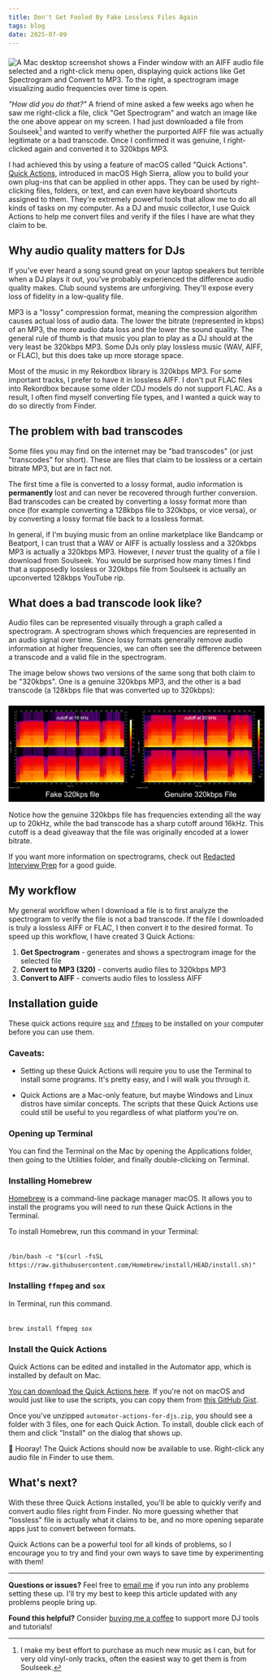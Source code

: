 ```yaml
---
title: Don't Get Fooled By Fake Lossless Files Again
tags: blog
date: 2025-07-09
---
```


<img src="/blog/2025-07-09-tools-for-djs-on-macos/images/finder-and-spectrogram.png" alt="A Mac desktop screenshot shows a Finder window with an AIFF audio file selected and a right-click menu open, displaying quick actions like Get Spectrogram and Convert to MP3. To the right, a spectrogram image visualizing audio frequencies over time is open." style="height: auto; margin-top: 8px; " />

*"How did you do that?"* A friend of mine asked a few weeks ago when he saw me
right-click a file, click "Get Spectrogram" and watch an image like the one
above appear on my screen. I had just downloaded a file from Soulseek[^1] and
wanted to verify whether the purported AIFF file was actually legitimate or a
bad transcode. Once I confirmed it was genuine, I right-clicked again and
converted it to 320kbps MP3. 

I had achieved this by using a feature of macOS called "Quick Actions". [Quick
Actions](https://support.apple.com/guide/automator/use-quick-action-workflows-aut73234890a/mac),
introduced in macOS High Sierra, allow you to build your own plug-ins that can
be applied in other apps. They can be used by right-clicking files,
folders, or text, and can even have keyboard shortcuts assigned to them.
They're extremely powerful tools that allow me to do all kinds of tasks on my
computer. As a DJ and music collector, I use Quick Actions to help me convert
files and verify if the files I have are what they claim to be.

## Why audio quality matters for DJs

If you've ever heard a song sound great on your laptop speakers but terrible
when a DJ plays it out, you've probably experienced the difference audio
quality makes. Club sound systems are unforgiving. They'll expose every loss of
fidelity in a low-quality file.

MP3 is a "lossy" compression format, meaning the compression algorithm causes
actual loss of audio data. The lower the bitrate (represented in kbps) of an
MP3, the more audio data loss and the lower the sound quality. The general rule
of thumb is that music you plan to play as a DJ should at the very least be
320kbps MP3. Some DJs only play lossless music (WAV, AIFF, or FLAC), but this
does take up more storage space.

Most of the music in my Rekordbox library is 320kbps MP3. For some important
tracks, I prefer to have it in lossless AIFF. I don't put FLAC files into
Rekordbox because some older CDJ models do not support FLAC. As a result, I
often find myself converting file types, and I wanted a quick way to do so
directly from Finder.

## The problem with bad transcodes

Some files you may find on the internet may be "bad transcodes" (or just
"transcodes" for short). These are files that claim to be lossless or a
certain bitrate MP3, but are in fact not. 

The first time a file is converted to a lossy format, audio information is
**permanently** lost and can never be recovered through further conversion. Bad
transcodes can be created by converting a lossy format more than once (for
example converting a 128kbps file to 320kbps, or vice versa), or by converting
a lossy format file back to a lossless format.

In general, if I'm buying music from an online marketplace like Bandcamp or
Beatport, I can trust that a WAV or AIFF is actually lossless and a 320kbps
MP3 is actually a 320kbps MP3. However, I *never* trust the quality of a file
I download from Soulseek. You would be surprised how many times I find that a
supposedly lossless or 320kbps file from Soulseek is actually an upconverted
128kbps YouTube rip.

## What does a bad transcode look like?

Audio files can be represented visually through a graph called a spectrogram. A
spectrogram shows which frequencies are represented in an audio signal over
time. Since lossy formats generally remove audio information at higher
frequencies, we can often see the difference between a transcode and a valid
file in the spectrogram.

The image below shows two versions of the same song 
that both claim to be "320kbps". One is a genuine 320kbps MP3, and
the other is a bad transcode (a 128kbps file that was converted up to 320kbps):

<img src="/blog/2025-07-09-tools-for-djs-on-macos/images/good-vs-bad-spectrogram.png" alt="Side-by-side comparison of spectrograms showing a genuine 320kbps MP3 with frequencies extending to 20kHz versus a bad transcode with a sharp frequency cutoff around 16kHz" style="height: auto; margin-top: 8px; " />

Notice how the genuine 320kbps file has frequencies extending all the way up to
20kHz, while the bad transcode has a sharp cutoff around 16kHz. This cutoff is
a dead giveaway that the file was originally encoded at a lower bitrate. 

If you want more information on spectrograms, check out [Redacted Interview
Prep](https://web.archive.org/web/20250602150100/https://interviewfor.red/en/spectrals.html)
for a good guide.


## My workflow 

My general workflow when I download a file is to first analyze the spectrogram
to verify the file is not a bad transcode.  If the file I
downloaded is truly a lossless AIFF or FLAC, I then convert it to the desired
format. To speed up this workflow, I have created 3 Quick Actions:

1. **Get Spectrogram** - generates and shows a spectrogram image for the selected file
2. **Convert to MP3 (320)** - converts audio files to 320kbps MP3
3. **Convert to AIFF** - converts audio files to lossless AIFF

## Installation guide 

These quick actions require [`sox`](https://en.wikipedia.org/wiki/SoX) and [`ffmpeg`](https://ffmpeg.org/) to be installed on your computer before you can use them.

### Caveats:

 * Setting up these Quick Actions will require you to use the Terminal to
 install some programs. It's pretty easy, and I will walk you through it.

 * Quick Actions are a Mac-only feature, but maybe Windows and Linux distros
   have similar concepts. The scripts that these Quick Actions use could still
   be useful to you regardless of what platform you're on.

### Opening up Terminal

You can find the Terminal on the Mac by opening the Applications folder, then
going to the Utilities folder, and finally double-clicking on Terminal.

### Installing Homebrew

[Homebrew](https://brew.sh/) is a command-line package manager macOS. It allows
you to install the programs you will need to run these Quick Actions in the
Terminal.

To install Homebrew, run this command in your Terminal:

<code>
/bin/bash -c "$(curl -fsSL https://raw.githubusercontent.com/Homebrew/install/HEAD/install.sh)"
</code>

### Installing `ffmpeg` and `sox`

In Terminal, run this command.

<code>
brew install ffmpeg sox
</code>

### Install the Quick Actions

Quick Actions can be edited and installed in the Automator app, which is installed by default on Mac.

[You can download the Quick Actions here](https://www.dropbox.com/scl/fi/ia8hn2e4wfdy88kbqq7ch/automator-actions-for-djs.zip?rlkey=8p8qm84w060hman042p51i4fb&dl=0).
If you're not on macOS and would just like to use the scripts, you can copy
them from [this GitHub Gist](https://gist.github.com/azarbayejani/40be9d307efb83545f52decaa6945730).

Once you've unzipped `automator-actions-for-djs.zip`, you should see a folder
with 3 files, one for each Quick Action. To install, double click each of them
and click "Install" on the dialog that shows up.

🎉 Hooray! The Quick Actions should now be available to use.
Right-click any audio file in Finder to use them.

## What's next?

With these three Quick Actions installed, you'll be able to quickly verify and
convert audio files right from Finder. No more guessing whether that "lossless"
file is actually what it claims to be, and no more opening separate apps just
to convert between formats.

Quick Actions can be a powerful tool for all kinds of problems, so I encourage
you to try and find your own ways to save time by experimenting with them!

---

**Questions or issues?** Feel free to [email me](mailto:contact@miseryconfusion.com)
if you run into any problems setting these up. I'll try my best to keep this
article updated with any problems people bring up.

**Found this helpful?** Consider [buying me a coffee](https://buymeacoffee.com/miseryconfusion)
to support more DJ tools and tutorials!

[^1]:
    I make my best effort to purchase as much new music as I can, but for very
    old vinyl-only tracks, often the easiest way to get them is from Soulseek.

